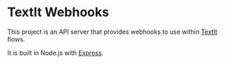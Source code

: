 # TextIt Webhooks

This project is an API server that provides webhooks to use within [TextIt](https://textit.in/) flows.

It is built in Node.js with [Express](https://expressjs.com/).
